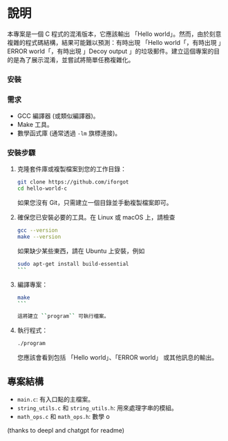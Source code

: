 # 說明

本專案是一個 C 程式的混淆版本，它應該輸出 「Hello world」。然而，由於刻意複雜的程式碼結構，結果可能難以預測：有時出現 「Hello world「，有時出現 」ERROR world「，有時出現 」Decoy output 」的垃圾郵件。建立這個專案的目的是為了展示混淆，並嘗試將簡單任務複雜化。

### 安裝

### 需求

- GCC 編譯器 (或類似編譯器)。
- Make 工具。
- 數學函式庫 (通常透過 `-lm` 旗標連接)。

### 安裝步驟

1. 克隆套件庫或複製檔案到您的工作目錄：

   ```bash
   git clone https://github.com/iforgot
   cd hello-world-c
   ```

   如果您沒有 Git，只需建立一個目錄並手動複製檔案即可。

2. 確保您已安裝必要的工具。在 Linux 或 macOS 上，請檢查

   ```bash
   gcc --version
   make --version
   ```

   如果缺少某些東西，請在 Ubuntu 上安裝，例如

   ````bash
   sudo apt-get install build-essential
   ```

3. 編譯專案：

   ````bash
   make
   ```

   這將建立 ``program`` 可執行檔案。

4. 執行程式：

   ```bash
   ./program
   ```

   您應該會看到包括 「Hello world」、「ERROR world」 或其他訊息的輸出。

## 專案結構

- `main.c`: 有入口點的主檔案。
- `string_utils.c` 和 `string_utils.h`: 用來處理字串的模組。
- `math_ops.c` 和 `math_ops.h`: 數學 o


(thanks to deepl and chatgpt for readme)